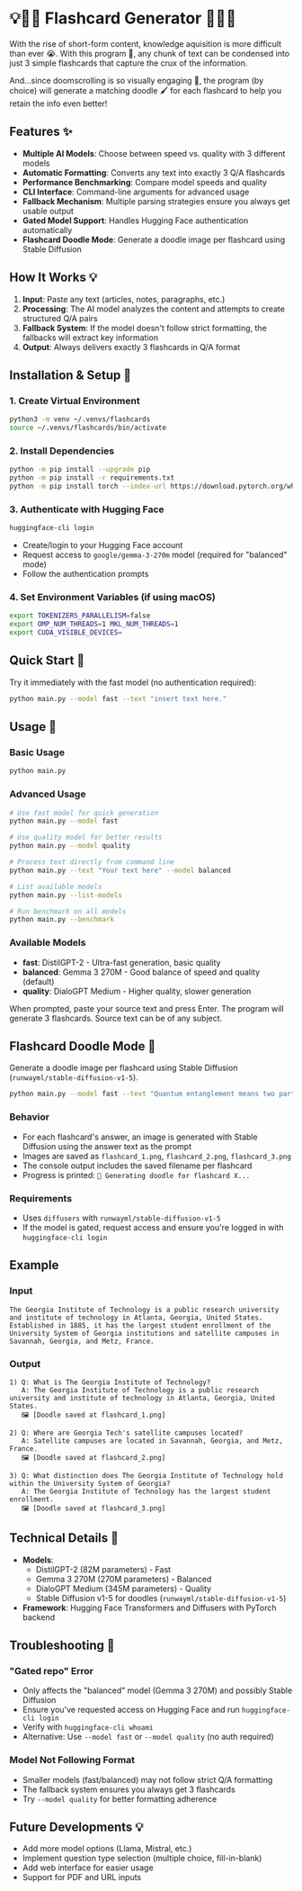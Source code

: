 # 💡📝📖 Flashcard Generator 📖📝💡

With the rise of short-form content, knowledge aquisition is more difficult than ever 😭. With this program 🤩, any chunk of text can be condensed into just 3 simple flashcards that capture the crux of the information.

And...since doomscrolling is so visually engaging 👀, the program (by choice) will generate a matching doodle 🖌️ for each flashcard to help you retain the info even better!

## Features ✨

- **Multiple AI Models**: Choose between speed vs. quality with 3 different models
- **Automatic Formatting**: Converts any text into exactly 3 Q/A flashcards
- **Performance Benchmarking**: Compare model speeds and quality
- **CLI Interface**: Command-line arguments for advanced usage
- **Fallback Mechanism**: Multiple parsing strategies ensure you always get usable output
- **Gated Model Support**: Handles Hugging Face authentication automatically
- **Flashcard Doodle Mode**: Generate a doodle image per flashcard using Stable Diffusion

## How It Works 💡

1. **Input**: Paste any text (articles, notes, paragraphs, etc.)
2. **Processing**: The AI model analyzes the content and attempts to create structured Q/A pairs
3. **Fallback System**: If the model doesn't follow strict formatting, the fallbacks will extract key information
4. **Output**: Always delivers exactly 3 flashcards in Q/A format

## Installation & Setup 🔧

### 1. Create Virtual Environment
```bash
python3 -m venv ~/.venvs/flashcards
source ~/.venvs/flashcards/bin/activate
```

### 2. Install Dependencies
```bash
python -m pip install --upgrade pip
python -m pip install -r requirements.txt
python -m pip install torch --index-url https://download.pytorch.org/whl/cpu
```

### 3. Authenticate with Hugging Face
```bash
huggingface-cli login
```
- Create/login to your Hugging Face account
- Request access to `google/gemma-3-270m` model (required for "balanced" mode)
- Follow the authentication prompts

### 4. Set Environment Variables (if using macOS)
```bash
export TOKENIZERS_PARALLELISM=false
export OMP_NUM_THREADS=1 MKL_NUM_THREADS=1
export CUDA_VISIBLE_DEVICES=
```

## Quick Start 📝

Try it immediately with the fast model (no authentication required):
```bash
python main.py --model fast --text "insert text here."
```

## Usage 📝

### Basic Usage
```bash
python main.py
```

### Advanced Usage
```bash
# Use fast model for quick generation
python main.py --model fast

# Use quality model for better results
python main.py --model quality

# Process text directly from command line
python main.py --text "Your text here" --model balanced

# List available models
python main.py --list-models

# Run benchmark on all models
python main.py --benchmark
```

### Available Models
- **fast**: DistilGPT-2 - Ultra-fast generation, basic quality
- **balanced**: Gemma 3 270M - Good balance of speed and quality (default)
- **quality**: DialoGPT Medium - Higher quality, slower generation

When prompted, paste your source text and press Enter. The program will generate 3 flashcards. Source text can be of any subject.

## Flashcard Doodle Mode 🎨

Generate a doodle image per flashcard using Stable Diffusion (`runwayml/stable-diffusion-v1-5`).

```bash
python main.py --model fast --text "Quantum entanglement means two particles share linked states." --doodle
```

### Behavior
- For each flashcard's answer, an image is generated with Stable Diffusion using the answer text as the prompt
- Images are saved as `flashcard_1.png`, `flashcard_2.png`, `flashcard_3.png`
- The console output includes the saved filename per flashcard
- Progress is printed: `🎨 Generating doodle for flashcard X...`

### Requirements
- Uses `diffusers` with `runwayml/stable-diffusion-v1-5`
- If the model is gated, request access and ensure you're logged in with `huggingface-cli login`

## Example

### Input
```
The Georgia Institute of Technology is a public research university and institute of technology in Atlanta, Georgia, United States. Established in 1885, it has the largest student enrollment of the University System of Georgia institutions and satellite campuses in Savannah, Georgia, and Metz, France.
```

### Output
```
1) Q: What is The Georgia Institute of Technology?
   A: The Georgia Institute of Technology is a public research university and institute of technology in Atlanta, Georgia, United States.
   🖼️ [Doodle saved at flashcard_1.png]

2) Q: Where are Georgia Tech's satellite campuses located?
   A: Satellite campuses are located in Savannah, Georgia, and Metz, France.
   🖼️ [Doodle saved at flashcard_2.png]

3) Q: What distinction does The Georgia Institute of Technology hold within the University System of Georgia?
   A: The Georgia Institute of Technology has the largest student enrollment.
   🖼️ [Doodle saved at flashcard_3.png]
```

## Technical Details 📝

- **Models**: 
  - DistilGPT-2 (82M parameters) - Fast
  - Gemma 3 270M (270M parameters) - Balanced  
  - DialoGPT Medium (345M parameters) - Quality
  - Stable Diffusion v1-5 for doodles (`runwayml/stable-diffusion-v1-5`)
- **Framework**: Hugging Face Transformers and Diffusers with PyTorch backend

## Troubleshooting 🔧

### "Gated repo" Error
- Only affects the "balanced" model (Gemma 3 270M) and possibly Stable Diffusion
- Ensure you've requested access on Hugging Face and run `huggingface-cli login`
- Verify with `huggingface-cli whoami`
- Alternative: Use `--model fast` or `--model quality` (no auth required)

### Model Not Following Format
- Smaller models (fast/balanced) may not follow strict Q/A formatting
- The fallback system ensures you always get 3 flashcards
- Try `--model quality` for better formatting adherence

## Future Developments 💡
- Add more model options (Llama, Mistral, etc.)
- Implement question type selection (multiple choice, fill-in-blank)
- Add web interface for easier usage
- Support for PDF and URL inputs
